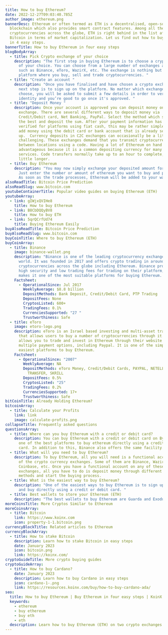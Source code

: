 ```yaml
---
title: How to buy Ethereum?
date: 2022-12-27T09:03:40.785Z
author_image: ethereum.png
bannerDesc: Ethereum or often termed as ETH is a decentralised, open-source
  blockchain which also provides smart contract features. Among all the
  cryptocurrencies across the globe, ETH is right behind in the list after
  Bitcoin in terms of market capitalization. Let us find out how to buy Ethereum
  in 4 easy steps.
bannerTitle: How to buy Ethereum in four easy steps
blogBodyArray:
  - title: Pick Crypto exchange of your choice
    description: "The first step in buying Ethereum is to choose a crypto exchange
      of your choice. You can choose from a large number of exchanges available
      such as Binance, eToro, WazirX, etc. The exchange is nothing but a
      platform where you buy, sell and trade cryptocurrencies. "
  - title: "Create an account "
    description: "Once you have finalised and have chosen a crypto exchange, the
      next step is to sign up on the platform. No matter which exchange you
      choose, you will be asked to submit a few details in order to verify your
      identity and you’re good to go once it's approved. "
  - title: "Deposit Money "
    description: Once your account is approved you can deposit money on the crypto
      exchange. There are several different ways to deposit money via
      Credit/Debit card, Net Banking, PayPal. Select the method which suits you
      the best and deposit the sum. After your payment information has been
      verified for platforms using fiat cash, this may be rather simple. Simply
      add money using the debit card or bank account that is already set
      up.  Currency deposits in C2C exchanges can occasionally be a little more
      challenging. These exchanges demand that you transmit cryptocurrency
      between locations using a code. Having a lot of Ethereum on hand can be
      advantageous because it is a common depositing currency for many C2C
      services. Code transfers normally take up to an hour to complete, taking a
      little longer.
  - title: Buy Ethereum
    description: "You may now simply exchange your deposited amount for ethereum.
      Just enter the number or amount of ethereum you want to buy and press buy.
      As soon as the trade processes, Ethereum will be added to your wallet. "
alsoReadTitle: Bitcoin Price Prediction
alsoReadSlug: www.bitcoin.com
youtubeContainerTitle: Popular video guides on buying Ethereum (ETH)
youtubeArray:
  - link: gIWjxQVIHe8
    title: How to buy Ethereum
  - link: B8CbDQQyBV8
    title: How to buy ETH
  - link: 5qrQCrfUd74
    title: Buying Ethereum Easily
buyAlsoReadTitle: Bitcoin Price Prediction
buyAlsoReadSlug: www.bitcoin.com
buyCoinTitle: Where to buy Ethereum (ETH)
buyCoinArray:
  - title: Binance
    image: binance-wallet.png
    description: "Binance is one of the leading cryptocurrency exchange in the
      world. It was founded in 2017 and offers crypto trading in around 600
      cryptocurrencies across the globe including Ethereum. Binance provides
      high security and low trading fees for trading on their platform, which
      makes it one of the most suitable platforms for buying Ethereum. "
    Factsheet:
      - OperationalSince: Jul 2017
        WeeklyAverage: $8.8 billion
        DepositMethods: Bank Deposit, Credit/Debit Card, PTP Trading
        DepositFees: None
        CryptosListed: 600+
        TradingFees: 0.1%
        CurrenciesSupported: "27 "
        Trustworthiness: Safe
  - title: eToro
    image: etoro-logo.png
    description: eToro is an Israel based investing and multi-asset trading company,
      that allows users to buy a number of cryptocurrencies through it. eToro
      allows you to trade and invest in Ethereum through their website with
      multiple payment options, including Paypal. It is one of the simplest and
      easiest platforms to buy Ethereum.
    Factsheet:
      - OperationalSince: "2007"
        WeeklyAverage: NA
        DepositMethods: eToro Money, Credit/Debit Cards, PAYPAL, NETELLER, RAPID
          TRANSFER, SKRILL
        DepositFees: 0.5%
        CryptosListed: "25"
        TradingFees: 0.2%
        CurrenciesSupported: 17+
        Trustworthiness: Safe
bitCoinTitle: Already Holding Ethereum?
bitcoinArray:
  - title: Calculate your Profits
    link: link
    image: calculate-profits.png
collapseTitle: Frequently asked questions
questionsArray:
  - title: Where can you buy Ethereum with a credit or debit card?
    description: You can buy Ethereum with a credit or debit card on Bybit. It is
      one of the best platforms to buy ethereum directly using a credit or debit
      card. In addition to this, Binance also offers the same facility.
  - title: What will you need to buy Ethereum?
    description: To buy Ethereum, all you will need is a functional account on any
      of the crypto currency exchanges. Some of them are Binance, WazirX,
      Coinbase, etc. Once you have a functional account on any of these crypto
      exchanges, all you have to do is deposit money through different payment
      methods and start the buying process.
  - title: What is the easiest way to buy Ethereum?
    description: "One of the easiest ways to buy Ethereum is to sign up on Binance
      and buy directly using a credit or debit card. "
  - title: Best wallets to store your Ethereum (ETH)
    description: "The best wallets to buy Ethereum are Guarda and Exodus. "
moreCoinsTitle: More Cryptos Similar to Ethereum
moreCoinsArray:
  - title: Bitcoin
    link: https://www.koinx.com
    icon: property-1-1.bitcoin.png
currencyBlockTitle: Related articles to Ethereum
currencyBlockArray:
  - title: How to stake Bitcoin
    description: Learn how to stake Bitcoin in easy steps
    date: January 2023
    icon: bitcoin.png
    link: https://koinx.com/
cryptoGuideTitle: More crypto buying guides
cryptoGuideArray:
  - title: How to buy Cardano?
    date: January 2023
    description: Learn how to buy Cardano in easy steps
    icon: cardano-1-.png
    link: https://resources.koinx.com/buy/how-to-buy-cardano-ada/
seo:
  title: How to buy Ethereum | Buy Ethereum in four easy steps | KoinX
  keywords:
    - ethereum
    - buy ethereum
    - buy eth
    - eth
  description: Learn how to buy Ethereum (ETH) on two crypto exchanges
---
```

